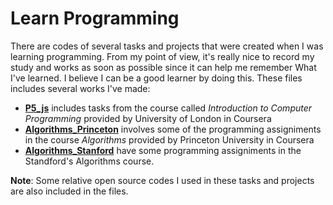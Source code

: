 # Learn Programming

There are codes of several tasks and projects that were created when I was learning programming. From my point of view, it's really nice to record my study and works as soon as possible since it can help me remember What I've learned. I believe I can be a good learner by doing this.
These files includes several works I've made:

+ [**P5_js**](./p5_js/) includes tasks from the course called *Introduction to Computer Programming* provided by University of London in Coursera
+ [**Algorithms_Princeton**](./Algorithms_Princeton/) involves some of the programming assigniments in the course *Algorithms* provided by Princeton University in Coursera
+ [**Algorithms_Stanford**](./Algorithms_Stanford/) have some programming assigniments in the Standford's Algorithms course.

**Note**: Some relative open source codes I used in these tasks and projects are also included in the files.

